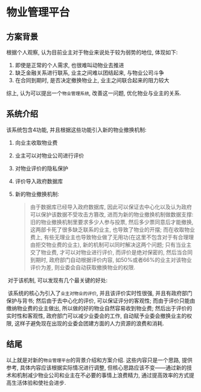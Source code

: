 # 物业管理平台

## 方案背景

根据个人观察, 认为目前业主对于物业来说处于较为弱势的地位, 体现如下:

1. 即使是正常的个人需求, 也很难叫动物业去推进
2. 缺乏金融关系进行联系, 业主之间难以团结起来, 与物业公司斗争
3. 在合同到期时, 是否决定撤换物业上, 业主之间联合起来的阻力较大

综上, 认为可以提出一个`物业管理系统`, 改善这一问题, 优化物业与业主的关系.

## 系统介绍

该系统包含4功能, 并且根据这些功能引入新的物业撤换机制:

1. 向业主收取物业费

2. 业主可以对物业公司进行评价

3. 对物业评价的隐私保护

4. 评价导入政府数据库

5. 新的物业撤换机制:

   > 由于数据库已经导入政府数据库, 因此可以保证去中心化以及认为政府可以保护该数据不受攻击方篡改, 进而为新的物业撤换机制做数据支撑: 旧的物业撤换机制里要求多少人参与投票, 然后多少票同意后才能撤换, 这两部卡死了很多缺乏联系的业主, 也导致了物业的开摆; 而在收取物业费上, 有些无理业主也导致物业做了无用功(在这里不包含对于有合理理由拒交物业费的业主), 新的机制可以同时解决这两个问题; 只有当业主交了物业费, 才可以对物业进行评价, 而评价是绝对保密的, 然后当合同到期时, 政府部门自动根据评价内容, 如50%或者66%的业主对该物业评价为差, 则业委会自动获取撤换物业的权限.

​	对于该机制, 可以发现有几个最关键的好处:

​		该系统的核心为引入了`业主对物业的评价`, 并且该评价实时性很强, 并且有政府部门保护与背书; 然后由于去中心化的评价, 可以保证评分的客观性; 而由于评价只能由缴纳物业费的业主做出, 所以做的好的物业自然容易收到物业费; 然后出于评价的实时性和客观性, 政府部门可以减少业委会的工作, 自动赋予业委会撤换业主的权限, 这样子避免现在出现的业委会团建方面的人力资源的浪费和消耗.

## 结尾

以上就是对新的`物业管理平台`的背景介绍和方案介绍. 这些内容只是一个思路, 提供参考, 具体内容应该根据实际情况进行调整, 但核心思路应该不变——通过新的技术和机制减少物业公司和业主在不必要的事情上浪费精力, 通过提高效率的方式提高生活体验和使社会进步.